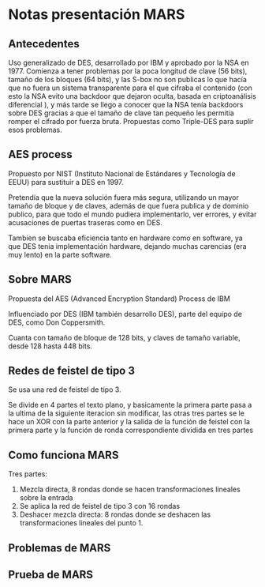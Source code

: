 # Notas presentación MARS

## Antecedentes

Uso generalizado de DES, desarrollado por IBM y aprobado por la NSA en 1977. Comienza a tener problemas por la poca longitud de clave (56 bits), tamaño de los bloques (64 bits), y las S-box no son publicas lo que hacía que no fuera un sistema transparente para el que cifraba el contenido (con esto la NSA evito una backdoor que dejaron oculta, basada en criptoanálisis diferencial ), y más tarde se llego a conocer que la NSA tenía backdoors sobre DES gracias a que el tamaño de clave tan pequeño les permitia romper el cifrado por fuerza bruta.
Propuestas como Triple-DES para suplir esos problemas.



## AES process

Propuesto por NIST (Instituto Nacional de Estándares y Tecnologı́a de EEUU) para sustituir a DES en 1997.

Pretendía que la nueva solución fuera más segura, utilizando un mayor tamaño de bloque y de claves, además de que fuera publica y de dominio publico, para que todo el mundo pudiera implementarlo, ver errores, y evitar acusaciones de puertas traseras como en DES.

Tambien se buscaba eficiencia tanto en hardware como en software, ya que DES tenia implementación hardware, dejando muchas carencias (era muy lento) en la parte software.  




## Sobre MARS

Propuesta del AES (Advanced Encryption Standard) Process de IBM

Influenciado por DES (IBM también desarrollo DES), parte del equipo de DES, como Don Coppersmith.

Cuanta con tamaño de bloque de 128 bits, y claves de tamaño variable, desde 128 hasta 448 bits.


## Redes de feistel de tipo 3
Se usa una red de feistel de tipo 3.

Se divide en 4 partes el texto plano, y basicamente la primera parte pasa a la ultima de la siguiente iteracion sin modificar, las otras tres partes se le hace un XOR con la parte anterior y la salida de la función de feistel con la primera parte y la función de ronda correspondiente dividida en tres partes

## Como funciona MARS

Tres partes:

1. Mezcla directa, 8 rondas donde se hacen transformaciones lineales sobre la entrada
2. Se aplica la red de feistel de tipo 3 con 16 rondas
3. Deshacer mezcla directa: 8 rondas donde se deshacen las transformaciones lineales del punto 1.

## Problemas de MARS

## Prueba de MARS
